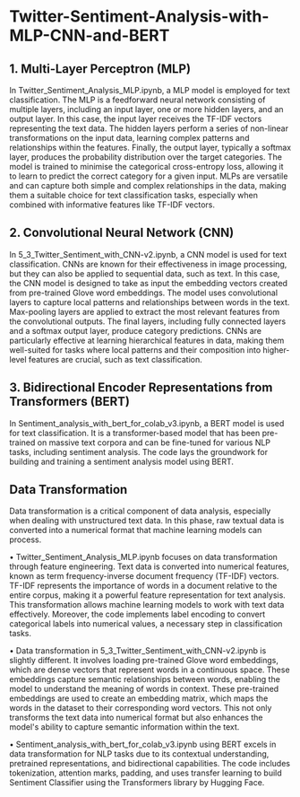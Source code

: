 # Twitter-Sentiment-Analysis-with-MLP-CNN-and-BERT

## 1.	Multi-Layer Perceptron (MLP) 

In Twitter_Sentiment_Analysis_MLP.ipynb, a MLP model is employed for text classification. The MLP is a feedforward neural network consisting of multiple layers, including an input layer, one or more hidden layers, and an output layer. In this case, the input layer receives the TF-IDF vectors representing the text data. The hidden layers perform a series of non-linear transformations on the input data, learning complex patterns and relationships within the features. Finally, the output layer, typically a softmax layer, produces the probability distribution over the target categories. The model is trained to minimise the categorical cross-entropy loss, allowing it to learn to predict the correct category for a given input. MLPs are versatile and can capture both simple and complex relationships in the data, making them a suitable choice for text classification tasks, especially when combined with informative features like TF-IDF vectors.

## 2.	Convolutional Neural Network (CNN)

In 5_3_Twitter_Sentiment_with_CNN-v2.ipynb, a CNN model is used for text classification. CNNs are known for their effectiveness in image processing, but they can also be applied to sequential data, such as text. In this case, the CNN model is designed to take as input the embedding vectors created from pre-trained Glove word embeddings. The model uses convolutional layers to capture local patterns and relationships between words in the text. Max-pooling layers are applied to extract the most relevant features from the convolutional outputs. The final layers, including fully connected layers and a softmax output layer, produce category predictions. CNNs are particularly effective at learning hierarchical features in data, making them well-suited for tasks where local patterns and their composition into higher-level features are crucial, such as text classification.

## 3.	Bidirectional Encoder Representations from Transformers (BERT)

In Sentiment_analysis_with_bert_for_colab_v3.ipynb, a BERT model is used for text classification. It is a transformer-based model that has been pre-trained on massive text corpora and can be fine-tuned for various NLP tasks, including sentiment analysis. The code lays the groundwork for building and training a sentiment analysis model using BERT.

 
## Data Transformation

Data transformation is a critical component of data analysis, especially when dealing with unstructured text data. In this phase, raw textual data is converted into a numerical format that machine learning models can process.

•	Twitter_Sentiment_Analysis_MLP.ipynb focuses on data transformation through feature engineering. Text data is converted into numerical features, known as term frequency-inverse document frequency (TF-IDF) vectors. TF-IDF represents the importance of words in a document relative to the entire corpus, making it a powerful feature representation for text analysis. This transformation allows machine learning models to work with text data effectively. Moreover, the code implements label encoding to convert categorical labels into numerical values, a necessary step in classification tasks.

•	Data transformation in 5_3_Twitter_Sentiment_with_CNN-v2.ipynb is slightly different. It involves loading pre-trained Glove word embeddings, which are dense vectors that represent words in a continuous space. These embeddings capture semantic relationships between words, enabling the model to understand the meaning of words in context. These pre-trained embeddings are used to create an embedding matrix, which maps the words in the dataset to their corresponding word vectors. This not only transforms the text data into numerical format but also enhances the model's ability to capture semantic information within the text.

•	Sentiment_analysis_with_bert_for_colab_v3.ipynb using BERT excels in data transformation for NLP tasks due to its contextual understanding, pretrained representations, and bidirectional capabilities. The code includes tokenization, attention marks, padding, and uses transfer learning to build Sentiment Classifier using the Transformers library by Hugging Face.
